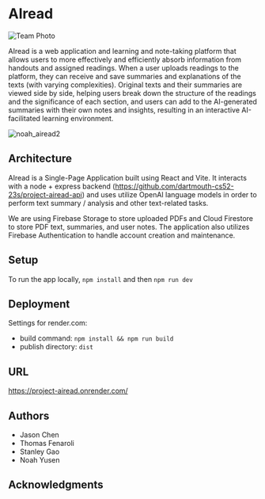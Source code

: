 # AIread

![Team Photo](https://i.imgur.com/STx4kOF.jpg)

AIread is a web application and learning and note-taking platform that allows users to more effectively and efficiently absorb information from handouts and assigned readings. When a user uploads readings to the platform, they can receive and save summaries and explanations of the texts (with varying complexities). Original texts and their summaries are viewed side by side, helping users break down the structure of the readings and the significance of each section, and users can add to the AI-generated summaries with their own notes and insights, resulting in an interactive AI-facilitated learning environment.

![noah_airead2](https://github.com/dartmouth-cs52-23s/project-airead/assets/20538238/dd4b79cb-4c29-411b-aba8-a1b170df6b8d)


## Architecture

AIread is a Single-Page Application built using React and Vite. It interacts with a node + express backend (https://github.com/dartmouth-cs52-23s/project-airead-api) and uses utilize OpenAI language models in order to perform text summary / analysis and other text-related tasks.

We are using Firebase Storage to store uploaded PDFs and Cloud Firestore to store PDF text, summaries, and user notes. The application also utilizes Firebase Authentication to handle account creation and maintenance.

## Setup

To run the app locally, `npm install` and then `npm run dev`

## Deployment

Settings for render.com:
* build command:  `npm install && npm run build`
* publish directory: `dist`

## URL
https://project-airead.onrender.com/

## Authors

* Jason Chen
* Thomas Fenaroli
* Stanley Gao
* Noah Yusen

## Acknowledgments
